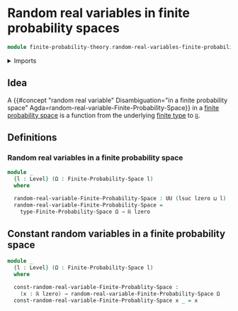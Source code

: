 # Random real variables in finite probability spaces

```agda
module finite-probability-theory.random-real-variables-finite-probability-spaces where
```

<details><summary>Imports</summary>

```agda
open import finite-probability-theory.finite-probability-spaces
open import finite-probability-theory.positive-distributions-on-finite-types
open import finite-probability-theory.probability-distributions-on-finite-types

open import foundation.dependent-pair-types
open import foundation.empty-types
open import foundation.function-types
open import foundation.identity-types
open import foundation.inhabited-types
open import foundation.propositions
open import foundation.sets
open import foundation.subtypes
open import foundation.transport-along-identifications
open import foundation.universe-levels

open import group-theory.sums-of-finite-families-of-elements-abelian-groups

open import real-numbers.addition-real-numbers
open import real-numbers.dedekind-real-numbers
open import real-numbers.multiplication-real-numbers
open import real-numbers.positive-real-numbers
open import real-numbers.rational-real-numbers
open import real-numbers.strict-inequality-real-numbers

open import univalent-combinatorics.finite-types
```

</details>

## Idea

A
{{#concept "random real variable" Disambiguation="in a finite probability space" Agda=random-real-variable-Finite-Probability-Space}}
in a
[finite probability space](finite-probability-theory.finite-probability-spaces.md)
is a function from the underlying
[finite type](univalent-combinatorics.finite-types.md) to
[`ℝ`](real-numbers.dedekind-real-numbers.md).

## Definitions

### Random real variables in a finite probability space

```agda
module _
  {l : Level} (Ω : Finite-Probability-Space l)
  where

  random-real-variable-Finite-Probability-Space : UU (lsuc lzero ⊔ l)
  random-real-variable-Finite-Probability-Space =
    type-Finite-Probability-Space Ω → ℝ lzero
```

## Constant random variables in a finite probability space

```agda
module _
  {l : Level} (Ω : Finite-Probability-Space l)
  where

  const-random-real-variable-Finite-Probablity-Space :
    (x : ℝ lzero) → random-real-variable-Finite-Probability-Space Ω
  const-random-real-variable-Finite-Probablity-Space x _ = x
```
